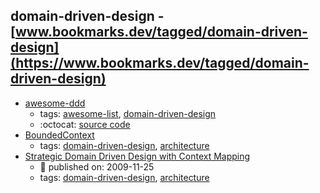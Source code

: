 domain-driven-design - [www.bookmarks.dev/tagged/domain-driven-design](https://www.bookmarks.dev/tagged/domain-driven-design)
---
* [awesome-ddd](https://github.com/heynickc/awesome-ddd#readme)
    * tags: [awesome-list](../tagged/awesome-list.md), [domain-driven-design](../tagged/domain-driven-design.md)
    * :octocat: [source code](https://github.com/heynickc/awesome-ddd#readme)
* [BoundedContext](https://martinfowler.com/bliki/BoundedContext.html)
    * tags: [domain-driven-design](../tagged/domain-driven-design.md), [architecture](../tagged/architecture.md)
* [Strategic Domain Driven Design with Context Mapping](https://www.infoq.com/articles/ddd-contextmapping)
    * :calendar: published on: 2009-11-25
    * tags: [domain-driven-design](../tagged/domain-driven-design.md), [architecture](../tagged/architecture.md)
